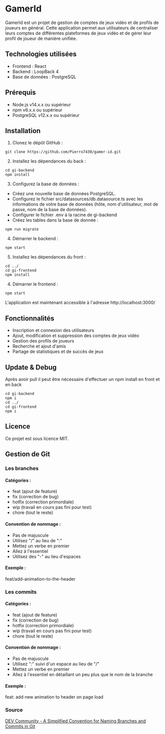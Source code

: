 # GamerId

GamerId est un projet de gestion de comptes de jeux vidéo et de profils de joueurs en général. Cette application permet aux utilisateurs de centraliser leurs comptes de différentes plateformes de jeux vidéo et de gérer leur profil de joueur de manière unifiée.


## Technologies utilisées

- Frontend : React
- Backend : LoopBack 4
- Base de données : PostgreSQL


## Prérequis

- Node.js v14.x.x ou supérieur
- npm v6.x.x ou supérieur
- PostgreSQL v12.x.x ou supérieur


## Installation

1. Clonez le dépôt GitHub :
```
git clone https://github.com/Pierro7430/gamer-id.git
```

2. Installez les dépendances du back :
```
cd gi-backend
npm install
```

3. Configurez la base de données :

- Créez une nouvelle base de données PostgreSQL.
- Configurez le fichier src/datasources/db.datasource.ts avec les informations de votre base de données (hôte, nom d'utilisateur, mot de passe, nom de la base de données).
- Configurer le fichier .env à la racine de gi-backend
- Créez les tables dans la base de donnée :
```
npm run migrate
```

4. Démarrer le backend :
```
npm start
```

5. Installez les dépendances du front :
```
cd ../
cd gi-frontend
npm install
```

4. Démarrer le frontend :
```
npm start
```


L'application est maintenant accessible à l'adresse http://localhost:3000/


## Fonctionnalités

- Inscription et connexion des utilisateurs
- Ajout, modification et suppression des comptes de jeux vidéo
- Gestion des profils de joueurs
- Recherche et ajout d'amis
- Partage de statistiques et de succès de jeux

## Update & Debug

Après avoir pull il peut être nécessaire d'effectuer un npm install en front et en back
```
cd gi-backend
npm i
cd ../
cd gi-frontend
npm i
```

## Licence

Ce projet est sous licence MIT.


## Gestion de Git

### Les branches

#### Catégories :
- feat (ajout de feature)
- fix (correction de bug)
- hotfix (correction primordiale)
- wip (travail en cours pas fini pour test)
- chore (tout le reste)

#### Convention de nommage :
- Pas de majuscule
- Utilisez "/" au lieu de ":"
- Mettez un verbe en premier
- Allez à l'essentiel
- Utilisez des "-" au lieu d'espaces

#### Exemple :
feat/add-animation-to-the-header


### Les commits

#### Catégories :
- feat (ajout de feature)
- fix (correction de bug)
- hotfix (correction primordiale)
- wip (travail en cours pas fini pour test)
- chore (tout le reste)

#### Convention de nommage :
- Pas de majuscule
- Utilisez ":" suivi d'un espace au lieu de "/"
- Mettez un verbe en premier
- Allez à l'essentiel en détaillant un peu plus que le nom de la branche

#### Exemple :
feat: add new animation to header on page load


### Source

[DEV Community - A Simplified Convention for Naming Branches and Commits in Git](https://dev.to/varbsan/a-simplified-convention-for-naming-branches-and-commits-in-git-il4)
